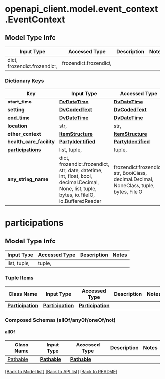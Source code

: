# openapi_client.model.event_context.EventContext

## Model Type Info
Input Type | Accessed Type | Description | Notes
------------ | ------------- | ------------- | -------------
dict, frozendict.frozendict,  | frozendict.frozendict,  |  | 

### Dictionary Keys
Key | Input Type | Accessed Type | Description | Notes
------------ | ------------- | ------------- | ------------- | -------------
**start_time** | [**DvDateTime**](DvDateTime.md) | [**DvDateTime**](DvDateTime.md) |  | 
**setting** | [**DvCodedText**](DvCodedText.md) | [**DvCodedText**](DvCodedText.md) |  | 
**end_time** | [**DvDateTime**](DvDateTime.md) | [**DvDateTime**](DvDateTime.md) |  | [optional] 
**location** | str,  | str,  |  | [optional] 
**other_context** | [**ItemStructure**](ItemStructure.md) | [**ItemStructure**](ItemStructure.md) |  | [optional] 
**health_care_facility** | [**PartyIdentified**](PartyIdentified.md) | [**PartyIdentified**](PartyIdentified.md) |  | [optional] 
**[participations](#participations)** | list, tuple,  | tuple,  |  | [optional] 
**any_string_name** | dict, frozendict.frozendict, str, date, datetime, int, float, bool, decimal.Decimal, None, list, tuple, bytes, io.FileIO, io.BufferedReader | frozendict.frozendict, str, BoolClass, decimal.Decimal, NoneClass, tuple, bytes, FileIO | any string name can be used but the value must be the correct type | [optional]

# participations

## Model Type Info
Input Type | Accessed Type | Description | Notes
------------ | ------------- | ------------- | -------------
list, tuple,  | tuple,  |  | 

### Tuple Items
Class Name | Input Type | Accessed Type | Description | Notes
------------- | ------------- | ------------- | ------------- | -------------
[**Participation**](Participation.md) | [**Participation**](Participation.md) | [**Participation**](Participation.md) |  | 

### Composed Schemas (allOf/anyOf/oneOf/not)
#### allOf
Class Name | Input Type | Accessed Type | Description | Notes
------------- | ------------- | ------------- | ------------- | -------------
[Pathable](Pathable.md) | [**Pathable**](Pathable.md) | [**Pathable**](Pathable.md) |  | 

[[Back to Model list]](../../README.md#documentation-for-models) [[Back to API list]](../../README.md#documentation-for-api-endpoints) [[Back to README]](../../README.md)

